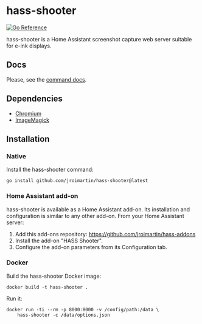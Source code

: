 # hass-shooter

[![Go Reference](https://pkg.go.dev/badge/github.com/jroimartin/hass-shooter.svg)](https://pkg.go.dev/github.com/jroimartin/hass-shooter)

hass-shooter is a Home Assistant screenshot capture web server suitable for
e-ink displays.

## Docs

Please, see the [command docs](https://pkg.go.dev/github.com/jroimartin/hass-shooter).

## Dependencies

- [Chromium](https://www.chromium.org/)
- [ImageMagick](https://imagemagick.org/)

## Installation

### Native

Install the hass-shooter command:

```
go install github.com/jroimartin/hass-shooter@latest
```

### Home Assistant add-on

hass-shooter is available as a Home Assistant add-on. Its installation and
configuration is similar to any other add-on. From your Home Assistant server:

1. Add this add-ons repository: https://github.com/jroimartin/hass-addons
2. Install the add-on "HASS Shooter".
3. Configure the add-on parameters from its Configuration tab.

### Docker

Build the hass-shooter Docker image:

```
docker build -t hass-shooter .
```

Run it:

```
docker run -ti --rm -p 8000:8000 -v /config/path:/data \
    hass-shooter -c /data/options.json
```
